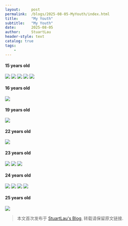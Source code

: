 ```yaml
---
layout:     post
permalink:  /blogs/2025-08-05-MyYouth/index.html
title:      "My Youth"
subtitle:   "My Youth"
date:       2025-08-05
author:     StuartLau
header-style: text
catalog: true
tags:
    - 
---
```

#### 15 years old
<div>
<img src="/images/in-post/MyChildhood-15y-1.jpg">
<img src="/images/in-post/MyChildhood-15y-2.jpg">
<img src="/images/in-post/MyChildhood-15y-3.jpg">
<img src="/images/in-post/MyChildhood-15y-4.jpg">
<img src="/images/in-post/MyChildhood-15y-5.jpg">
</div>

#### 16 years old
<div>
<img src="/images/in-post/MyChildhood-16y-1.jpg">
</div>

#### 19 years old
<div>
<img src="/images/in-post/MyChildhood-19y-1.jpg">
</div>

#### 22 years old
<div>
<img src="/images/in-post/MyChildhood-22y-1.jpg">
</div>

#### 23 years old
<div>
<img src="/images/in-post/MyChildhood-23y-1.jpg">
<img src="/images/in-post/MyChildhood-23y-2.jpg">
<img src="/images/in-post/MyChildhood-23y-3.jpg">
</div>

#### 24 years old
<div>
<img src="/images/in-post/MyChildhood-24y-1.jpg">
<img src="/images/in-post/MyChildhood-24y-2.jpg">
<img src="/images/in-post/MyChildhood-24y-3jpg">
<img src="/images/in-post/MyChildhood-24y-4.jpg">
</div>

#### 25 years old
<div>
<img src="/images/in-post/MyChildhood-25y-1.jpg">
</div>


> 本文首次发布于 [StuartLau's Blog](https://stuartlau.github.io), 转载请保留原文链接.
